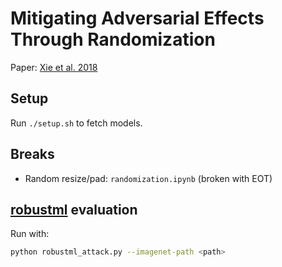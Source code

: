 # Mitigating Adversarial Effects Through Randomization

Paper: [Xie et al. 2018](https://arxiv.org/abs/1711.01991)

## Setup

Run `./setup.sh` to fetch models.

## Breaks

* Random resize/pad: `randomization.ipynb` (broken with EOT)

## [robustml] evaluation

Run with:

```bash
python robustml_attack.py --imagenet-path <path>
````

[robustml]: https://github.com/robust-ml/robustml
